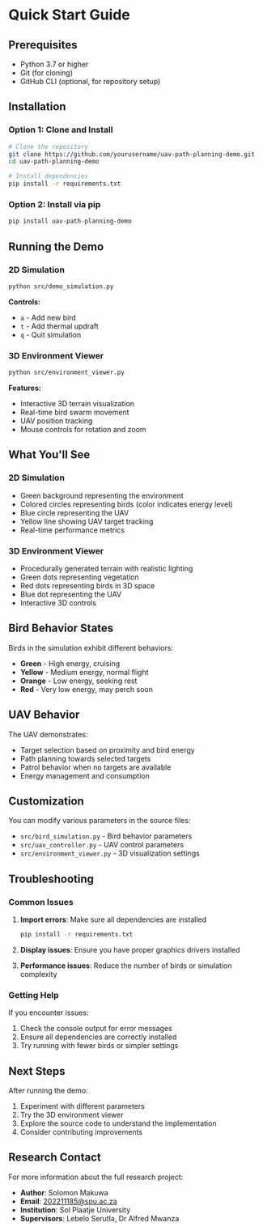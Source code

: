 # Quick Start Guide

## Prerequisites

- Python 3.7 or higher
- Git (for cloning)
- GitHub CLI (optional, for repository setup)

## Installation

### Option 1: Clone and Install

```bash
# Clone the repository
git clone https://github.com/yourusername/uav-path-planning-demo.git
cd uav-path-planning-demo

# Install dependencies
pip install -r requirements.txt
```

### Option 2: Install via pip

```bash
pip install uav-path-planning-demo
```

## Running the Demo

### 2D Simulation

```bash
python src/demo_simulation.py
```

**Controls:**

- `a` - Add new bird
- `t` - Add thermal updraft
- `q` - Quit simulation

### 3D Environment Viewer

```bash
python src/environment_viewer.py
```

**Features:**

- Interactive 3D terrain visualization
- Real-time bird swarm movement
- UAV position tracking
- Mouse controls for rotation and zoom

## What You'll See

### 2D Simulation

- Green background representing the environment
- Colored circles representing birds (color indicates energy level)
- Blue circle representing the UAV
- Yellow line showing UAV target tracking
- Real-time performance metrics

### 3D Environment Viewer

- Procedurally generated terrain with realistic lighting
- Green dots representing vegetation
- Red dots representing birds in 3D space
- Blue dot representing the UAV
- Interactive 3D controls

## Bird Behavior States

Birds in the simulation exhibit different behaviors:

- **Green** - High energy, cruising
- **Yellow** - Medium energy, normal flight
- **Orange** - Low energy, seeking rest
- **Red** - Very low energy, may perch soon

## UAV Behavior

The UAV demonstrates:

- Target selection based on proximity and bird energy
- Path planning towards selected targets
- Patrol behavior when no targets are available
- Energy management and consumption

## Customization

You can modify various parameters in the source files:

- `src/bird_simulation.py` - Bird behavior parameters
- `src/uav_controller.py` - UAV control parameters
- `src/environment_viewer.py` - 3D visualization settings

## Troubleshooting

### Common Issues

1. **Import errors**: Make sure all dependencies are installed

   ```bash
   pip install -r requirements.txt
   ```

2. **Display issues**: Ensure you have proper graphics drivers installed

3. **Performance issues**: Reduce the number of birds or simulation complexity

### Getting Help

If you encounter issues:

1. Check the console output for error messages
2. Ensure all dependencies are correctly installed
3. Try running with fewer birds or simpler settings

## Next Steps

After running the demo:

1. Experiment with different parameters
2. Try the 3D environment viewer
3. Explore the source code to understand the implementation
4. Consider contributing improvements

## Research Contact

For more information about the full research project:

- **Author**: Solomon Makuwa
- **Email**: 202211185@spu.ac.za
- **Institution**: Sol Plaatje University
- **Supervisors**: Lebelo Serutla, Dr Alfred Mwanza
